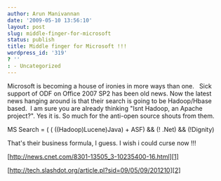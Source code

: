 ```yaml
---
author: Arun Manivannan
date: '2009-05-10 13:56:10'
layout: post
slug: middle-finger-for-microsoft
status: publish
title: Middle finger for Microsoft !!!
wordpress_id: '319'
? ''
: - Uncategorized
---
```


Microsoft is becoming a house of ironies in more ways than one.   Sick support
of ODF on Office 2007 SP2 has been old news. Now the latest news hanging
around is that their search is going to be Hadoop/Hbase based.  I am sure you
are already thinking "Isnt Hadoop, an Apache project?". Yes it is. So much for
the anti-open source shouts from them.

MS Search = ( ( ((Hadoop)Lucene)Java) + ASF) && (! .Net) && (!Dignity)

That's their business formula, I guess. I wish i could curse now !!!

[http://news.cnet.com/8301-13505_3-10235400-16.html][1]

[http://tech.slashdot.org/article.pl?sid=09/05/09/201210][2]

   [1]: http://news.cnet.com/8301-13505_3-10235400-16.html

   [2]: http://tech.slashdot.org/article.pl?sid=09/05/09/201210

